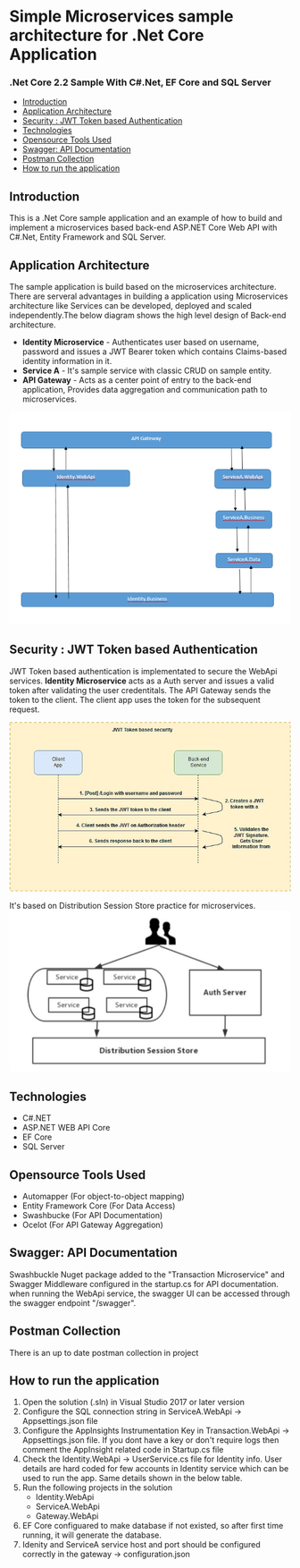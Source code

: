 # Simple Microservices sample architecture for .Net Core Application
### .Net Core 2.2 Sample With C#.Net, EF Core and SQL Server
* [Introduction](#Introduction)
* [Application Architecture](#Application-Architecture)
* [Security : JWT Token based Authentication](#Security--JWT-Token-based-Authentication)
* [Technologies](#Technologies)
* [Opensource Tools Used](#Opensource-Tools-Used)
* [Swagger: API Documentation](#Swagger-API-Documentation)
* [Postman Collection](#Postman-Collection)
* [How to run the application](#How-to-run-the-application)

## Introduction
This is a .Net Core sample application and an example of how to build and implement a microservices based back-end ASP.NET Core Web API with C#.Net, Entity Framework and SQL Server. 

## Application Architecture
The sample application is build based on the microservices architecture. There are serveral advantages in building a application using Microservices architecture like Services can be developed, deployed and scaled independently.The below diagram shows the high level design of Back-end architecture.

- **Identity Microservice** - Authenticates user based on username, password and issues a JWT Bearer token which contains Claims-based identity information in it.
- **Service A** - It's sample service with classic CRUD on sample entity.
- **API Gateway** - Acts as a center point of entry to the back-end application, Provides data aggregation and communication path to microservices.

![alt text](https://github.com/aliafsah1988/microservices-template-.net-core/blob/media/Structure.png)

## Security : JWT Token based Authentication
JWT Token based authentication is implementated to secure the WebApi services. **Identity Microservice** acts as a Auth server and issues a valid token after validating the user credentitals. The API Gateway sends the token to the client. The client app uses the token for the subsequent request.

![alt text](https://github.com/aliafsah1988/microservices-template-.net-core/blob/media/JWT%20Token%20based%20security.jpg)

It's based on Distribution Session Store practice for microservices.
![alt text](https://github.com/aliafsah1988/microservices-template-.net-core/blob/media/Distribution%20Session%20Store.png)

## Technologies
- C#.NET
- ASP.NET WEB API Core
- EF Core
- SQL Server

## Opensource Tools Used
- Automapper (For object-to-object mapping)
- Entity Framework Core (For Data Access)
- Swashbucke (For API Documentation)
- Ocelot (For API Gateway Aggregation)

## Swagger: API Documentation

Swashbuckle Nuget package added to the "Transaction Microservice" and Swagger Middleware configured in the startup.cs for API documentation. when running the WebApi service, the swagger UI can be accessed through the swagger endpoint "/swagger".

## Postman Collection
There is an up to date postman collection in project

## How to run the application

1. Open the solution (.sln) in Visual Studio 2017 or later version
2. Configure the SQL connection string in ServiceA.WebApi -> Appsettings.json file
3. Configure the AppInsights Instrumentation Key in Transaction.WebApi -> Appsettings.json file. If you dont  have a key or don't require logs then comment the AppInsight related code in Startup.cs file 
4. Check the Identity.WebApi -> UserService.cs file for Identity info. User details are hard coded for few accounts in Identity service which can be used to run the app. Same details shown in the below table.
5. Run the following projects in the solution
    - Identity.WebApi
    - ServiceA.WebApi
    - Gateway.WebApi
6. EF Core configuared to make database if not existed, so after first time running, it will generate the database.
7. Idenity and ServiceA service host and port should be configured correctly in the gateway -> configuration.json 